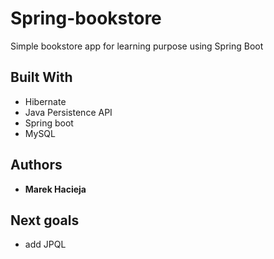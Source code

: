 # Spring-bookstore
Simple bookstore app for learning purpose using Spring Boot

## Built With

* Hibernate
* Java Persistence API
* Spring boot
* MySQL

## Authors

* **Marek Hacieja** 

## Next goals

* add JPQL
